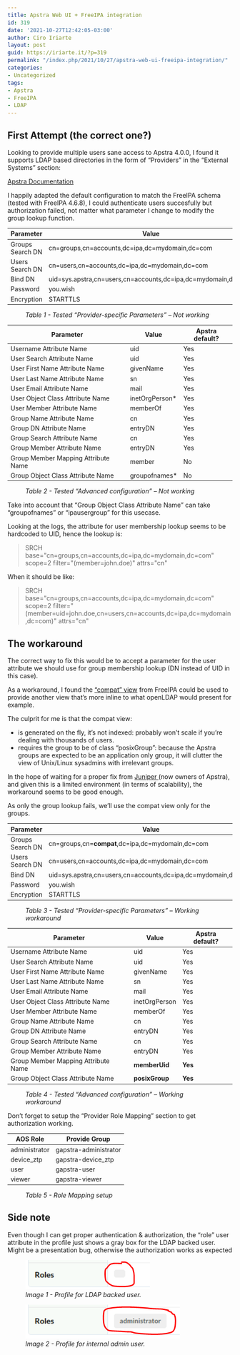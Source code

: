 ```yaml
---
title: Apstra Web UI + FreeIPA integration
id: 319
date: '2021-10-27T12:42:05-03:00'
author: Ciro Iriarte
layout: post
guid: https://iriarte.it/?p=319
permalink: "/index.php/2021/10/27/apstra-web-ui-freeipa-integration/"
categories:
- Uncategorized
tags:
- Apstra
- FreeIPA
- LDAP
---
```


## First Attempt (the correct one?)

Looking to provide multiple users sane access to Apstra 4.0.0, I found it supports LDAP based directories in the form of “Providers” in the “External Systems” section:

[Apstra Documentation](https://www.juniper.net/documentation/us/en/software/apstra/apstra4.0.0/providers.html#creating-ldap-provider)

I happily adapted the default configuration to match the FreeIPA schema (tested with FreeIPA 4.6.8), I could authenticate users succesfully but authorization failed, not matter what parameter I change to modify the group lookup function.

| Parameter | Value |
|---|---|
| Groups Search DN | cn=groups,cn=accounts,dc=ipa,dc=mydomain,dc=com |
| Users Search DN | cn=users,cn=accounts,dc=ipa,dc=mydomain,dc=com |
| Bind DN | uid=sys.apstra,cn=users,cn=accounts,dc=ipa,dc=mydomain,dc=com |
| Password | you.wish |
| Encryption | STARTTLS |

<figure>
<figcaption><i>Table 1 - Tested “Provider-specific Parameters” – Not working</i></figcaption>
</figure>


| **Parameter** | **Value** | **Apstra default?** |
|---|---|---|
| Username Attribute Name | uid | Yes |
| User Search Attribute Name | uid | Yes |
| User First Name Attribute Name | givenName | Yes |
| User Last Name Attribute Name | sn | Yes |
| User Email Attribute Name | mail | Yes |
| User Object Class Attribute Name | inetOrgPerson\* | Yes |
| User Member Attribute Name | memberOf | Yes |
| Group Name Attribute Name | cn | Yes |
| Group DN Attribute Name | entryDN | Yes |
| Group Search Attribute Name | cn | Yes |
| Group Member Attribute Name | entryDN | Yes |
| Group Member Mapping Attribute Name | member | No |
| Group Object Class Attribute Name | groupofnames\* | No |

<figure>
<figcaption><i>Table 2 - Tested “Advanced configuration” – Not working</i></figcaption>
</figure>


Take into account that “Group Object Class Attribute Name” can take “groupofnames” or “ipausergroup” for this usecase.

Looking at the logs, the attribute for user membership lookup seems to be hardcoded to UID, hence the lookup is:


> SRCH base="cn=groups,cn=accounts,dc=ipa,dc=mydomain,dc=com" scope=2 filter="(member=john.doe)" attrs="cn"

When it should be like:

> SRCH base="cn=groups,cn=accounts,dc=ipa,dc=mydomain,dc=com" scope=2 filter="(member=uid=john.doe,cn=users,cn=accounts,dc=ipa,dc=mydomain,dc=com)" attrs="cn"

## The workaround

The correct way to fix this would be to accept a parameter for the user attribute we should use for group membership lookup (DN instead of UID in this case).

As a workaround, I found the [“compat” view](https://www.freeipa.org/page/V4/chained_compat_tree) from FreeIPA could be used to provide another view that’s more inline to what openLDAP would present for example.

The culprit for me is that the compat view:

- is generated on the fly, it’s not indexed: probably won’t scale if you’re dealing with thousands of users.
- requires the group to be of class “posixGroup”: because the Apstra groups are expected to be an application only group, it will clutter the view of Unix/Linux sysadmins with irrelevant groups.

In the hope of waiting for a proper fix from [Juniper ](https://www.juniper.net/us/en.html)(now owners of Apstra), and given this is a limited environment (in terms of scalability), the workaround seems to be good enough.

As only the group lookup fails, we’ll use the compat view only for the groups.


| **Parameter** | **Value** |
|---|---|
| Groups Search DN | cn=groups,cn=**compat**,dc=ipa,dc=mydomain,dc=com |
| Users Search DN | cn=users,cn=accounts,dc=ipa,dc=mydomain,dc=com |
| Bind DN | uid=sys.apstra,cn=users,cn=accounts,dc=ipa,dc=mydomain,dc=com |
| Password | you.wish |
| Encryption | STARTTLS |

<figure>
<figcaption><i>Table 3 - Tested “Provider-specific Parameters” – Working workaround</i></figcaption>
</figure>



| **Parameter** | **Value** | Apstra default? |
|---|---|---|
| Username Attribute Name | uid | Yes |
| User Search Attribute Name | uid | Yes |
| User First Name Attribute Name | givenName | Yes |
| User Last Name Attribute Name | sn | Yes |
| User Email Attribute Name | mail | Yes |
| User Object Class Attribute Name | inetOrgPerson | Yes |
| User Member Attribute Name | memberOf | Yes |
| Group Name Attribute Name | cn | Yes |
| Group DN Attribute Name | entryDN | Yes |
| Group Search Attribute Name | cn | Yes |
| Group Member Attribute Name | entryDN | Yes |
| Group Member Mapping Attribute Name | **memberUid** | **Yes** |
| Group Object Class Attribute Name | **posixGroup** | **Yes** |

<figure>
<figcaption><i>Table 4 - Tested “Advanced configuration” – Working workaround</i></figcaption>
</figure>


Don’t forget to setup the “Provider Role Mapping” section to get authorization working.


| **AOS Role** | **Provide Group** |
|---|---|
| administrator | gapstra-administrator | 
| device\_ztp | gapstra-device\_ztp |
| user | gapstra-user |
| viewer | gapstra-viewer |

<figure>
<figcaption><i>Table 5 - Role Mapping setup</i></figcaption>
	</figure>

## Side note

Even though I can get proper authentication &amp; authorization, the “role” user attribute in the profile just shows a gray box for the LDAP backed user. Might be a presentation bug, otherwise the authorization works as expected

<!--
|  ![Profile for LDAP backed user](https://iriarte.it/wp-content/uploads/2021/10/image-3.png) |
|:--:| 
| *Profile for LDAP backed user* |
-->

<figure>
  <img src="/wp-content/uploads/2021/10/image-3.png" alt="my alt text"/>
  <figcaption><i>Image 1 - Profile for LDAP backed user.</i></figcaption>
</figure>


<!--
![Profile for internal admin user](https://iriarte.it/wp-content/uploads/2021/10/image-4.png)
-->

<figure>
  <img src="/wp-content/uploads/2021/10/image-4.png" alt="my alt text"/>
  <figcaption><i>Image 2 - Profile for internal admin user.</i></figcaption>
</figure>
